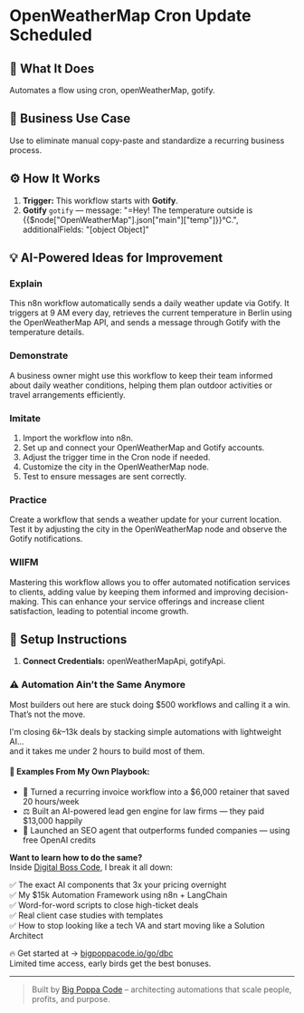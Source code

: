 # OpenWeatherMap Cron Update Scheduled
## 🚀 What It Does
Automates a flow using cron, openWeatherMap, gotify.

## 💼 Business Use Case
Use to eliminate manual copy-paste and standardize a recurring business process.

## ⚙️ How It Works
1. **Trigger:** This workflow starts with **Gotify**.
2. **Gotify** `gotify` — message: "=Hey! The temperature outside is {{$node["OpenWeatherMap"].json["main"]["temp"]}}°C.", additionalFields: "[object Object]"

## 💡 AI-Powered Ideas for Improvement
### Explain
This n8n workflow automatically sends a daily weather update via Gotify. It triggers at 9 AM every day, retrieves the current temperature in Berlin using the OpenWeatherMap API, and sends a message through Gotify with the temperature details.

### Demonstrate
A business owner might use this workflow to keep their team informed about daily weather conditions, helping them plan outdoor activities or travel arrangements efficiently.

### Imitate
1. Import the workflow into n8n.
2. Set up and connect your OpenWeatherMap and Gotify accounts.
3. Adjust the trigger time in the Cron node if needed.
4. Customize the city in the OpenWeatherMap node.
5. Test to ensure messages are sent correctly.

### Practice
Create a workflow that sends a weather update for your current location. Test it by adjusting the city in the OpenWeatherMap node and observe the Gotify notifications.

### WIIFM
Mastering this workflow allows you to offer automated notification services to clients, adding value by keeping them informed and improving decision-making. This can enhance your service offerings and increase client satisfaction, leading to potential income growth.

## 🔧 Setup Instructions
1. **Connect Credentials:** openWeatherMapApi, gotifyApi.

### ⚠️ Automation Ain’t the Same Anymore

Most builders out here are stuck doing $500 workflows and calling it a win.  
That’s not the move.  

I'm closing $6k–$13k deals by stacking simple automations with lightweight AI...  
and it takes me under 2 hours to build most of them.

#### 🧠 Examples From My Own Playbook:
- 🔁 Turned a recurring invoice workflow into a $6,000 retainer that saved 20 hours/week  
- ⚖️ Built an AI-powered lead gen engine for law firms — they paid $13,000 happily  
- 🚀 Launched an SEO agent that outperforms funded companies — using free OpenAI credits  

**Want to learn how to do the same?**  
Inside [Digital Boss Code](https://bigpoppacode.io/go/dbc), I break it all down:

✅ The exact AI components that 3x your pricing overnight  
✅ My $15k Automation Framework using n8n + LangChain  
✅ Word-for-word scripts to close high-ticket deals  
✅ Real client case studies with templates  
✅ How to stop looking like a tech VA and start moving like a Solution Architect  

🔥 Get started at → [bigpoppacode.io/go/dbc](https://bigpoppacode.io/go/dbc)  
Limited time access, early birds get the best bonuses.

---
> Built by [Big Poppa Code](https://bigpoppacode.io) – architecting automations that scale people, profits, and purpose.

